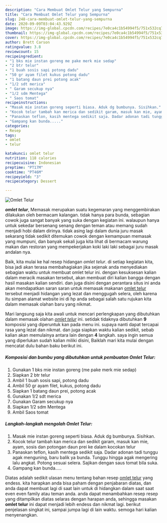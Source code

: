 ```yaml
---
description: "Cara Membuat Omlet Telur yang Sempurna"
title: "Cara Membuat Omlet Telur yang Sempurna"
slug: 248-cara-membuat-omlet-telur-yang-sempurna
date: 2020-09-09T03:04:43.929Z
image: https://img-global.cpcdn.com/recipes/7e0ca4c1b54994f5/751x532cq70/omlet-telur-foto-resep-utama.jpg
thumbnail: https://img-global.cpcdn.com/recipes/7e0ca4c1b54994f5/751x532cq70/omlet-telur-foto-resep-utama.jpg
cover: https://img-global.cpcdn.com/recipes/7e0ca4c1b54994f5/751x532cq70/omlet-telur-foto-resep-utama.jpg
author: Brett Carson
ratingvalue: 3.8
reviewcount: 15
recipeingredient:
- "1 bks mie instan goreng me pake merk mie sedap"
- "2 btr telur"
- "1 buah sosis sapi potong dadu"
- "50 gr ayam filet kukus potong dadu"
- "1 batang daun prei potong acak"
- "1/2 sdt merica"
- " Garam secukup nya"
- "1/2 sdm Mentega"
- " Saos tomat"
recipeinstructions:
- "Masak mie instan goreng seperti biasa. Aduk dg bumbunya. Sisihkan."
- "Kocok telur tambah kan merica dan sedikit garam, masuk kan mie, ayam, sosis dan potongan daun prei ke dalam kocokan telur"
- "Panaskan teflon, kasih mentega sedikit saja. Dadar adonan tadi tunggu agak menguning, baru balik ya bunda. Tunggu hingga agak mengering lalu angkat. Potong sesuai selera. Sajikan dengan saus tomat bila suka."
- "Gampang kan bunda....."
categories:
- Resep
tags:
- omlet
- telur

katakunci: omlet telur 
nutrition: 118 calories
recipecuisine: Indonesian
preptime: "PT17M"
cooktime: "PT46M"
recipeyield: "3"
recipecategory: Dessert

---
```



![Omlet Telur](https://img-global.cpcdn.com/recipes/7e0ca4c1b54994f5/751x532cq70/omlet-telur-foto-resep-utama.jpg)

<b><i>omlet telur</i></b>, Memasak merupakan suatu kegemaran yang menggembirakan dilakukan oleh bermacam kalangan. tidak hanya para bunda, sebagian cowok juga sangat banyak yang suka dengan kegiatan ini. walaupun hanya untuk sekedar bersenang senang dengan teman atau memang sudah menjadi hobi dalam dirinya. tidak asing lagi dalam dunia juru masak sekarang tidak sedikit ditemukan cowok dengan kemampuan memasak yang mumpuni, dan banyak sekali juga kita lihat di bermacam warung makan dan restoran yang mempekerjakan koki laki laki sebagai juru masak andalan nya.

Baik, kita mulai ke hal resep hidangan <i>omlet telur</i>. di setiap kegiatan kita, bisa jadi akan terasa membahagiakan jika sejenak anda menyediakan sebagian waktu untuk membuat omlet telur ini. dengan kesuksesan kalian dalam meracik masakan tersebut, akan membuat diri kalian bangga dengan hasil masakan kalian sendiri. dan juga disini dengan perantara situs ini anda akan mendapatkan saran saran untuk memasak makanan <u>omlet telur</u> tersebut menjadi hidangan yang lezat dan menggugah selera, oleh karena itu simpan alamat website ini di hp anda sebagai salah satu rujukan kita dalam memasak olahan baru yang nikmat.




Mari langsung saja kita awali untuk mencari perlengkapan yang dibutuhkan dalam memasak olahan <u><i>omlet telur</i></u> ini. setidak tidaknya dibutuhkan <b>9</b> komposisi yang diperuntuk kan pada menu ini. supaya nanti dapat tercapai rasa yang lezat dan nikmat. dan juga siapkan waktu kalian sedikit, sebab kalian akan memulainya antara lain dengan <b>4</b> langkah. saya ingin semua yang diperlukan sudah kalian miliki disini, Baiklah mari kita mulai dengan mencatat dulu bahan baku berikut ini.

<!--inarticleads1-->

##### Komposisi dan bumbu yang dibutuhkan untuk pembuatan Omlet Telur:

1. Gunakan 1 bks mie instan goreng (me pake merk mie sedap)
1. Siapkan 2 btr telur
1. Ambil 1 buah sosis sapi, potong dadu
1. Ambil 50 gr ayam filet, kukus, potong dadu
1. Siapkan 1 batang daun prei, potong acak
1. Gunakan 1/2 sdt merica
1. Gunakan  Garam secukup nya
1. Siapkan 1/2 sdm Mentega
1. Ambil  Saos tomat




<!--inarticleads2-->

##### Langkah-langkah mengolah Omlet Telur:

1. Masak mie instan goreng seperti biasa. Aduk dg bumbunya. Sisihkan.
1. Kocok telur tambah kan merica dan sedikit garam, masuk kan mie, ayam, sosis dan potongan daun prei ke dalam kocokan telur
1. Panaskan teflon, kasih mentega sedikit saja. Dadar adonan tadi tunggu agak menguning, baru balik ya bunda. Tunggu hingga agak mengering lalu angkat. Potong sesuai selera. Sajikan dengan saus tomat bila suka.
1. Gampang kan bunda.....




Diatas adalah sedikit ulasan menu tentang bahan resep <u>omlet telur</u> yang endess. kita harapkan anda bisa paham dengan penjabaran diatas, dan anda dapat membuat lagi di saat lain untuk di hidangkan dalam saat saat even even family atau teman anda. anda dapat menambahkan resep resep yang ditampilkan diatas selaras dengan harapan anda, sehingga masakan <b>omlet telur</b> ini dapat menjadi lebih endess dan nikmat lagi. berikut penjelasan singkat ini, sampai jumpa lagi di lain waktu. semoga hari kalian menyenangkan.
